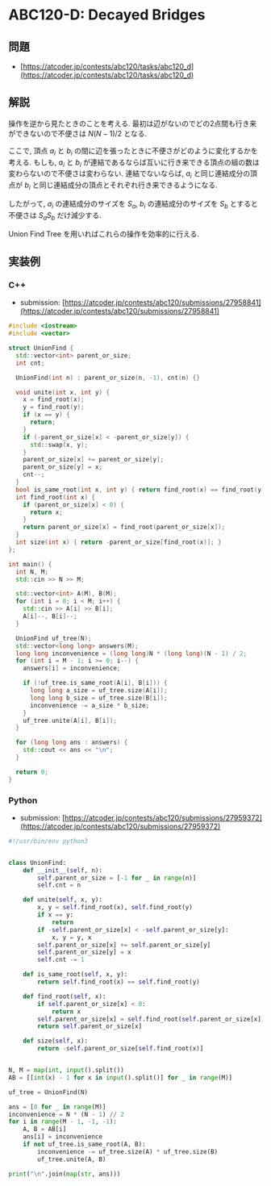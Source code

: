 # ABC120-D: Decayed Bridges

## 問題

* [https://atcoder.jp/contests/abc120/tasks/abc120_d](https://atcoder.jp/contests/abc120/tasks/abc120_d)

## 解説

操作を逆から見たときのことを考える.
最初は辺がないのでどの2点間も行き来ができないので不便さは $N(N-1) / 2$ となる.

ここで, 頂点 $a_i$ と $b_i$ の間に辺を張ったときに不便さがどのように変化するかを考える.
もしも, $a_i$ と $b_i$ が連結であるならば互いに行き来できる頂点の組の数は変わらないので不便さは変わらない.
連結でないならば, $a_i$ と同じ連結成分の頂点が $b_i$ と同じ連結成分の頂点とそれぞれ行き来できるようになる.

したがって, $a_i$ の連結成分のサイズを $S_a$, $b_i$ の連結成分のサイズを $S_b$ とすると不便さは $S_a S_b$ だけ減少する.

Union Find Tree を用いればこれらの操作を効率的に行える.

## 実装例

### C++

* submission: [https://atcoder.jp/contests/abc120/submissions/27958841](https://atcoder.jp/contests/abc120/submissions/27958841)

```cpp
#include <iostream>
#include <vector>

struct UnionFind {
  std::vector<int> parent_or_size;
  int cnt;

  UnionFind(int n) : parent_or_size(n, -1), cnt(n) {}

  void unite(int x, int y) {
    x = find_root(x);
    y = find_root(y);
    if (x == y) {
      return;
    }
    if (-parent_or_size[x] < -parent_or_size[y]) {
      std::swap(x, y);
    }
    parent_or_size[x] += parent_or_size[y];
    parent_or_size[y] = x;
    cnt--;
  }
  bool is_same_root(int x, int y) { return find_root(x) == find_root(y); }
  int find_root(int x) {
    if (parent_or_size[x] < 0) {
      return x;
    }
    return parent_or_size[x] = find_root(parent_or_size[x]);
  }
  int size(int x) { return -parent_or_size[find_root(x)]; }
};

int main() {
  int N, M;
  std::cin >> N >> M;

  std::vector<int> A(M), B(M);
  for (int i = 0; i < M; i++) {
    std::cin >> A[i] >> B[i];
    A[i]--, B[i]--;
  }

  UnionFind uf_tree(N);
  std::vector<long long> answers(M);
  long long inconvenience = (long long)N * (long long)(N - 1) / 2;
  for (int i = M - 1; i >= 0; i--) {
    answers[i] = inconvenience;

    if (!uf_tree.is_same_root(A[i], B[i])) {
      long long a_size = uf_tree.size(A[i]);
      long long b_size = uf_tree.size(B[i]);
      inconvenience -= a_size * b_size;
    }
    uf_tree.unite(A[i], B[i]);
  }

  for (long long ans : answers) {
    std::cout << ans << "\n";
  }

  return 0;
}
```

### Python

* submission: [https://atcoder.jp/contests/abc120/submissions/27959372](https://atcoder.jp/contests/abc120/submissions/27959372)

```python
#!/usr/bin/env python3


class UnionFind:
    def __init__(self, n):
        self.parent_or_size = [-1 for _ in range(n)]
        self.cnt = n

    def unite(self, x, y):
        x, y = self.find_root(x), self.find_root(y)
        if x == y:
            return
        if -self.parent_or_size[x] < -self.parent_or_size[y]:
            x, y = y, x
        self.parent_or_size[x] += self.parent_or_size[y]
        self.parent_or_size[y] = x
        self.cnt -= 1

    def is_same_root(self, x, y):
        return self.find_root(x) == self.find_root(y)

    def find_root(self, x):
        if self.parent_or_size[x] < 0:
            return x
        self.parent_or_size[x] = self.find_root(self.parent_or_size[x])
        return self.parent_or_size[x]

    def size(self, x):
        return -self.parent_or_size[self.find_root(x)]


N, M = map(int, input().split())
AB = [[int(x) - 1 for x in input().split()] for _ in range(M)]

uf_tree = UnionFind(N)

ans = [0 for _ in range(M)]
inconvenience = N * (N - 1) // 2
for i in range(M - 1, -1, -1):
    A, B = AB[i]
    ans[i] = inconvenience
    if not uf_tree.is_same_root(A, B):
        inconvenience -= uf_tree.size(A) * uf_tree.size(B)
        uf_tree.unite(A, B)

print("\n".join(map(str, ans)))
```

